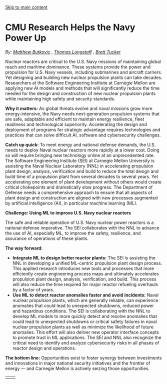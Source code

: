 [Skip to main content](https://www.cmu.edu/work-that-matters/energy-innovation/cmu-research-helps-navy-power#main-content)

# CMU Research Helps the Navy Power Up

_By:_ [_Matthew Butkovic_](https://insights.sei.cmu.edu/authors/matthew-butkovic/) _,_ [_Thomas Longstaff_](https://insights.sei.cmu.edu/leadership/thomas-longstaff/) _,_ [_Brett Tucker_](https://www.heinz.cmu.edu/faculty-research/profiles/tucker-brett/)

Nuclear reactors are critical to the U.S. Navy missions of maintaining global reach and maritime dominance. These systems provide the power and propulsion for U.S. Navy vessels, including submarines and aircraft carriers. Yet designing and building new nuclear propulsion plants can take decades. Researchers at the Software Engineering Institute at Carnegie Mellon are applying new AI models and methods that will significantly reduce the time needed for the design and construction of new nuclear propulsion plants while maintaining high safety and security standards.

**Why it matters:** As global threats evolve and naval missions grow more energy-intensive, the Navy needs next-generation propulsion systems that are safe, adaptable and efficient to maintain energy resilience, fleet readiness and technological superiority. Accelerating the design and deployment of programs for strategic advantage requires technologies and practices that can solve difficult AI, software and cybersecurity challenges.

**Catch up quick:** To meet energy and national defense demands, the U.S. needs to deploy Naval nuclear reactors more rapidly at a lower cost. Doing so will require bringing new technology online at an unprecedented rate. The Software Engineering Institute (SEI) at Carnegie Mellon University is assisting the Naval Nuclear Laboratory (NNL) in accelerating propulsion plant design, analysis, verification and build to reduce the total design and build time of a propulsion plant from several decades to several years. Yet accelerating one element of plant development without others would create critical chokepoints and dramatically slow progress. The Department of Defense needs a comprehensive approach to ensure that all aspects of plant design and construction are aligned with new processes augmented by artificial intelligence (AI), in particular machine learning (ML).

**Challenge: Using ML to improve U.S. Navy nuclear reactors**

The safe and reliable operation of U.S. Navy nuclear power reactors is a national defense imperative. The SEI collaborates with the NNL to advance the use of AI, especially ML, to improve the safety, resilience, and assurance of operations of these plants.

**The way forward:**

- **Integrate ML to design better reactor plants:** The SEI is assisting the NNL in developing a unified ML-centric propulsion plant design process. This applied research introduces new tools and processes that more efficiently create engineering process maps and ultimately accelerates propulsion plant design, analysis, verification, and build. This process will also reduce the time required for major reactor refueling overhauls by a factor of years.
- **Use ML to detect reactor anomalies faster and avoid incidents:** Naval nuclear propulsion plants, which are generally reliable, can experience anomalies that could lead to unexpected shutdowns, reduced power and hazardous conditions. The SEI is collaborating with the NNL to develop ML models to more quickly detect and resolve anomalies that could lead to unexpected shutdowns or critical safety failures in naval nuclear propulsion plants as well as minimize the likelihood of future anomalies. This effort will also deliver new operator interface concepts to promote trust in ML applications. The SEI and NNL also recognize the critical need to identify and analyze cybersecurity risks in all phases of reactor design and operations.

**The bottom line:** Opportunities exist to foster synergy between investments and innovations in major national security initiatives and the frontier of energy — and Carnegie Mellon is actively seizing those opportunities.

|     |     |
| --- | --- |
|  |  |
